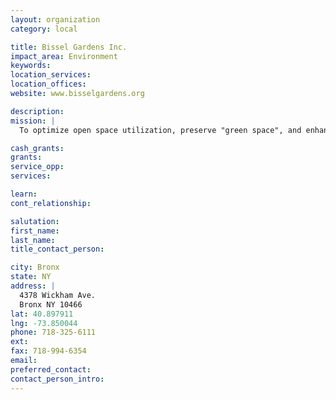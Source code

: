 ```yaml
---
layout: organization
category: local

title: Bissel Gardens Inc.
impact_area: Environment
keywords: 
location_services: 
location_offices: 
website: www.bisselgardens.org

description: 
mission: |
  To optimize open space utilization, preserve "green space", and enhance our community's well being and betterment.

cash_grants: 
grants: 
service_opp: 
services: 

learn: 
cont_relationship: 

salutation: 
first_name: 
last_name: 
title_contact_person: 

city: Bronx
state: NY
address: |
  4378 Wickham Ave.     
  Bronx NY 10466
lat: 40.897911
lng: -73.850044
phone: 718-325-6111
ext: 
fax: 718-994-6354
email: 
preferred_contact: 
contact_person_intro: 
---
```

